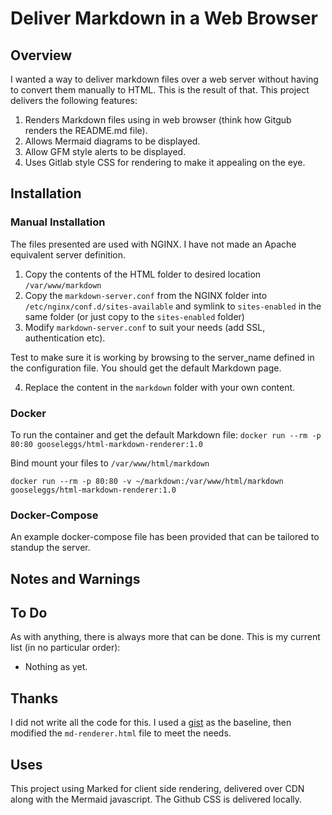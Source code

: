 # Deliver Markdown in a Web Browser

## Overview

I wanted a way to deliver markdown files over a web server without having to convert them manually to HTML.  This is the result of that.  This project delivers the following features:

 1. Renders Markdown files using in web browser (think how Gitgub renders the README.md file).
 2. Allows Mermaid diagrams to be displayed.
 3. Allow GFM style alerts to be displayed. 
 4. Uses Gitlab style CSS for rendering to make it appealing on the eye.

## Installation

### Manual Installation

The files presented are used with NGINX.  I have not made an Apache equivalent server definition.

 1.  Copy the contents of the HTML folder to desired location `/var/www/markdown`
 2. Copy the `markdown-server.conf` from the NGINX folder into `/etc/nginx/conf.d/sites-available` and symlink to `sites-enabled` in the same folder (or just copy to the `sites-enabled` folder)
 3. Modify `markdown-server.conf` to suit your needs (add SSL, authentication etc).

Test to make sure it is working by browsing to the server_name defined in the configuration file.  You should get the default Markdown page.

4. Replace the content in the `markdown` folder with your own content.

### Docker

To run the container and get the default Markdown file: `docker run --rm -p 80:80 gooseleggs/html-markdown-renderer:1.0`


Bind mount your files to `/var/www/html/markdown`

`docker run --rm -p 80:80 -v ~/markdown:/var/www/html/markdown gooseleggs/html-markdown-renderer:1.0`

### Docker-Compose

An example docker-compose file has been provided that can be tailored to standup the server.

## Notes and Warnings

## To Do
As with anything, there is always more that can be done.  This is my current list (in no particular order):

 - Nothing as yet.

## Thanks

I did not write all the code for this.  I used a [gist](https://gist.github.com/max-lt/76de5a9765fa713cc5a6e267914ebba6) as the baseline, then modified the `md-renderer.html` file to meet the needs.

## Uses
This project using Marked for client side rendering, delivered over CDN along with the Mermaid javascript.  The Github CSS is delivered locally.
